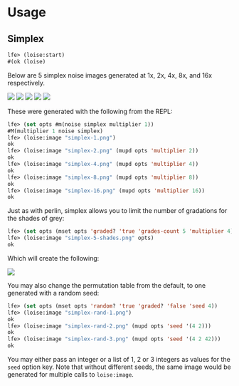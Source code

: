 # Usage

## Simplex

``` cl
lfe> (loise:start)
#(ok (loise)
```

Below are 5 simplex noise images generated at 1x, 2x, 4x, 8x, and 16x respectively.

<img src="priv/images/simplex-1.png" />

<img src="priv/images/simplex-2.png" />

<img src="priv/images/simplex-4.png" />

<img src="priv/images/simplex-8.png" />

<img src="priv/images/simplex-16.png" />

These were generated with the following from the REPL:

```cl
lfe> (set opts #m(noise simplex multiplier 1))
#M(multiplier 1 noise simplex)
lfe> (loise:image "simplex-1.png")
ok
lfe> (loise:image "simplex-2.png" (mupd opts 'multiplier 2))
ok
lfe> (loise:image "simplex-4.png" (mupd opts 'multiplier 4))
ok
lfe> (loise:image "simplex-8.png" (mupd opts 'multiplier 8))
ok
lfe> (loise:image "simplex-16.png" (mupd opts 'multiplier 16))
ok
```

Just as with perlin, simplex allows you to limit the number of gradations for
the shades of grey:

```cl
lfe> (set opts (mset opts 'graded? 'true 'grades-count 5 'multiplier 4))
lfe> (loise:image "simplex-5-shades.png" opts)
ok
```

Which will create the following:

<img src="priv/images/simplex-5-shades.png" />

You may also change the permutation table from the default, to one generated
with a random seed:

```cl
lfe> (set opts (mset opts 'random? 'true 'graded? 'false 'seed 4))
lfe> (loise:image "simplex-rand-1.png")
ok
lfe> (loise:image "simplex-rand-2.png" (mupd opts 'seed '(4 2)))
ok
lfe> (loise:image "simplex-rand-3.png" (mupd opts 'seed '(4 2 42)))
ok
```

You may either pass an integer or a list of 1, 2 or 3 integers as values
for the `seed` option key. Note that without different seeds, the same image
would be generated for multiple calls to `loise:image`.
